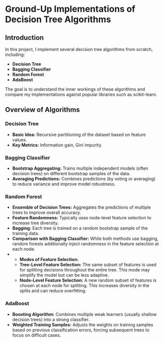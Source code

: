 # Ground-Up Implementations of Decision Tree Algorithms

## Introduction
In this project, I implement several decision tree algorithms from scratch, including:
- **Decision Tree**
- **Bagging Classifier**
- **Random Forest**
- **AdaBoost**

The goal is to understand the inner workings of these algorithms and compare my implementations against popular libraries such as scikit-learn.

## Overview of Algorithms

### Decision Tree
- **Basic Idea:** Recursive partitioning of the dataset based on feature values.
- **Key Metrics:** Information gain, Gini impurity.

### Bagging Classifier
- **Bootstrap Aggregating:** Trains multiple independent models (often decision trees) on different bootstrap samples of the data.
- **Averaging Predictions:** Combines predictions (by voting or averaging) to reduce variance and improve model robustness.
  
### Random Forest
- **Ensemble of Decision Trees:** Aggregates the predictions of multiple trees to improve overall accuracy.
- **Feature Randomness:** Typically uses node-level feature selection to increase tree diversity.
- **Bagging:** Each tree is trained on a random bootstrap sample of the training data.
- **Comparison with Bagging Classifier:** While both methods use bagging, random forests additionally inject randomness in the feature selection at each node.
- - **Modes of Feature Selection:**
  - **Tree-Level Feature Selection:** The same subset of features is used for splitting decisions throughout the entire tree. This mode may simplify the model but can be less adaptive.
  - **Node-Level Feature Selection:** A new random subset of features is chosen at each node for splitting. This increases diversity in the splits and can reduce overfitting.

### AdaBoost
- **Boosting Algorithm:** Combines multiple weak learners (usually shallow decision trees) into a strong classifier.
- **Weighted Training Samples:** Adjusts the weights on training samples based on previous classification errors, forcing subsequent trees to focus on difficult cases.







